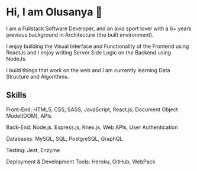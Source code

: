 # Hi, I am Olusanya 👋

I am a Fullstack Software Developer, and an avid sport lover with a 6+ years previous background in Architecture (the built environment). 

I enjoy building the Visual Interface and Functionality of the Frontend using ReactJs and I enjoy writing Server Side Logic on the Backend using NodeJs. 

I build things that work on the web and I am currently learning Data Structure and Algorithms.

## Skills

Front-End: HTML5, CSS, SASS, JavaScript, React.js, Document Object Model(DOM), APIs

Back-End: Node.js. Express.js, Knex.js, Web APIs, User Authentication

Databases: MySQL, SQL, PostgreSQL, GraphQL

Testing: Jest, Enzyme

Deployment & Development Tools:
Heroku, GitHub, WebPack

